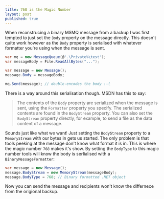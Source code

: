 ```yaml
---
title: 768 is the Magic Number
layout: post
published: true
---
```


When reconstrucing a binary MSMQ message from a backup I was first
tempted to just set the `Body` property on the message directly. This
doesn't quite work however as the `Body` property is serialised with
whatever formatter you're using when the message is sent.

```csharp
var mq = new MessageQueue(@".\Private%\test");
var messageBody = File.ReadAllBytes("...");

var message = new Message();
message.Body = messageBody;

mq.Send(message); // double-encodes the body :-(
```

There is a way around this serialisation though. MSDN has this to say:

> The contents of the `Body` property are serialized when the message is
> sent, using the `Formatter` property you specify. The serialized
> contents are found in the `BodyStream` property. You can also set the
> `BodyStream` property directly, for example, to send a file as the
> data content of a message.

Sounds just like what we want! Just setting the `BodyStream` property
to a `MemoryStream` with our bytes in gets us started. The only
problem is that tools peeking at the message don't know what format it
is in. This is where the magic number `768` makes it's show. By
setting the `BodyType` to this magic number tools will know the body
is serlialised with a `BinaryMessageFormatter`:

```csharp
var message = new Message();
message.BodyStream = new MemoryStream(messageBody);
message.BodyType = 768; // Binary formatted .NET object
```

Now you can send the message and recipients won't know the differnece
from the origional backup.
